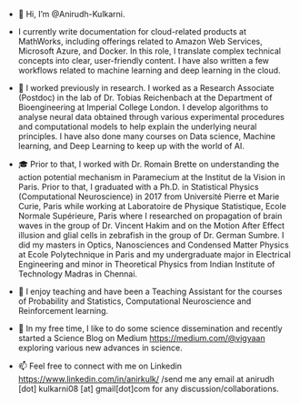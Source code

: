 - 👋 Hi, I’m @Anirudh-Kulkarni.  

- I currently write documentation for cloud-related products at MathWorks, including offerings related to Amazon Web Services, Microsoft Azure, and Docker. In this role, I translate complex technical concepts into clear, user-friendly content. I have also written a few workflows related to machine learning and deep learning in the cloud.
  
- 👀 I worked previously in research. I worked as a Research Associate (Postdoc) in the lab of Dr. Tobias Reichenbach at the Department of Bioengineering at Imperial College London. I develop algorithms to analyse neural data obtained through various experimental procedures and computational models 
to help explain the underlying neural principles. I have also done many courses on Data science, Machine learning, and Deep Learning to keep up with the world of AI.

- 🎓 Prior to that, I worked with Dr. Romain Brette on understanding the action potential mechanism in Paramecium at the Institut de la Vision in Paris. Prior to that, I graduated with a Ph.D. in Statistical Physics (Computational Neuroscience) in 2017 from Université Pierre et Marie Curie, Paris while working at Laboratoire de Physique Statistique, Ecole Normale Supérieure, Paris where I researched on propagation of brain waves in the group of Dr. Vincent Hakim and on the Motion After Effect illusion and glial cells in zebrafish in the group of Dr. German Sumbre. I did my masters in Optics, Nanosciences and Condensed Matter Physics at Ecole Polytechnique  in Paris and my undergraduate major in Electrical Engineering and minor in Theoretical Physics from Indian Institute of Technology Madras in Chennai. 

- 🌱 I enjoy teaching and have been a Teaching Assistant for the courses of Probability and Statistics, Computational Neuroscience and Reinforcement learning. 

- 💞️ In my free time, I like to do some science dissemination and recently started a Science Blog on Medium https://medium.com/@vigyaan 
exploring various new advances in science. 

- 📫 Feel free to connect with me on Linkedin https://www.linkedin.com/in/anirkulk/ /send me any email at anirudh [dot] kulkarni08 [at] gmail[dot]com for any discussion/collaborations.

<!---
Anirudh-Kulkarni/Anirudh-Kulkarni is a ✨ special ✨ repository because its `README.md` (this file) appears on your GitHub profile.
You can click the Preview link to take a look at your changes.
--->
